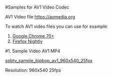 #Samples for AV1 Video Codec

AV1 Video file https://aomedia.org

To watch AV1 video files you can use for example:
1) [Google Chrome 70+](https://www.google.com/chrome/beta/)
2) [Firefox Nightly](https://www.mozilla.org/en-US/firefox/channel/desktop/)

#1. Sample Video AV1 MP4

[spbtv_sample_bipbop_av1_960x540_25fps](spbtv_sample_bipbop_av1_960x540_25fps.mp4)

Resolution: 960x540 25fps

